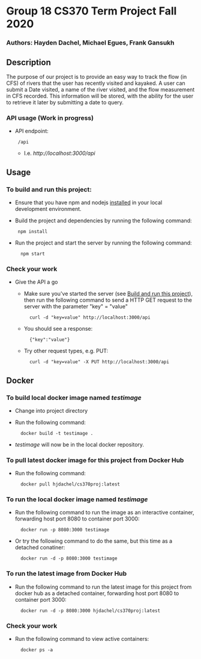 # Group 18 CS370 Term Project Fall 2020

### Authors: Hayden Dachel, Michael Egues, Frank Gansukh

## Description

The purpose of our project is to provide an easy way to track the flow (in CFS) of rivers that the user has recently visited and kayaked. A user can submit a Date visited, a name of the river visited, and the flow measurement in CFS recorded. This information will be stored, with the ability for the user to retrieve it later by submitting a date to query.

### API usage (Work in progress)
*  API endpoint:
        
        /api
    * I.e. *http://localhost:3000/api* 

## Usage

### <a name="buildRun"></a>To build and run this project:
* Ensure that you have npm and nodejs [installed](https://nodejs.org/en/download/) in your local development environment.
* Build the project and dependencies by running the following command:

       npm install
* Run the project and start the server by running the following command:

        npm start

### Check your work
* Give the API a go
    * Make sure you've started the server (see [Build and run this project](#buildRun)), then run the following command to send a  HTTP GET request to the server with the parameter "key" = "value"

            curl -d "key=value" http://localhost:3000/api
    * You should see a response:

            {"key":"value"}
    * Try other request types, e.g. PUT:
            
            curl -d "key=value" -X PUT http://localhost:3000/api

## Docker

### To build local docker image named *testimage*
* Change into project directory
* Run the following command:
        
        docker build -t testimage .
* *testimage* will now be in the local docker repository.

### To pull latest docker image for this project from Docker Hub
* Run the following command:

        docker pull hjdachel/cs370proj:latest

### To run the local docker image named *testimage*
* Run the following command to run the image as an interactive container, forwarding host port 8080 to container port 3000:
        
        docker run -p 8080:3000 testimage

* Or try the following command to do the same, but this time as a detached conatiner:

        docker run -d -p 8080:3000 testimage

### To run the latest image from Docker Hub
* Run the following command to run the latest image for this project from docker hub as a detached container, forwarding host port 8080 to container port 3000:

        docker run -d -p 8080:3000 hjdachel/cs370proj:latest

### Check your work
* Run the following command to view active containers:

        docker ps -a

